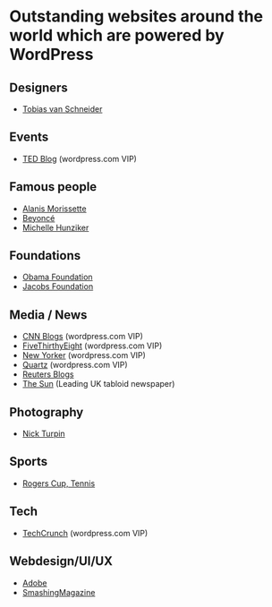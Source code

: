 # Outstanding websites around the world which are powered by WordPress

## Designers
- [Tobias van Schneider](http://www.vanschneider.com/blog/)

## Events
- [TED Blog](http://blog.ted.com/) (wordpress.com VIP)

## Famous people
- [Alanis Morissette](http://alanis.com/)
- [Beyoncé](http://www.beyonce.com/)
- [Michelle Hunziker](http://www.michellehunziker.it/en)

## Foundations
- [Obama Foundation](https://www.obama.org/)
- [Jacobs Foundation](http://jacobsfoundation.org/)

## Media / News
- [CNN Blogs](http://edition.cnn.com/exchange/blogs/index.html) (wordpress.com VIP)
- [FiveThirthyEight](http://fivethirtyeight.com/) (wordpress.com VIP)
- [New Yorker](http://www.newyorker.com/) (wordpress.com VIP)
- [Quartz](http://qz.com/) (wordpress.com VIP)
- [Reuters Blogs](http://blogs.reuters.com/us/)
- [The Sun](https://www.thesun.co.uk/) (Leading UK tabloid newspaper)

## Photography
- [Nick Turpin](http://nickturpin.com/)

## Sports
- [Rogers Cup, Tennis](http://www.rogerscup.com/)

## Tech
- [TechCrunch](http://techcrunch.com/) (wordpress.com VIP)

## Webdesign/UI/UX
- [Adobe](http://blogs.adobe.com/)
- [SmashingMagazine](https://www.smashingmagazine.com/)
